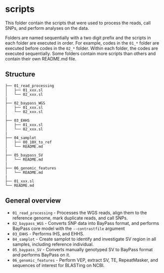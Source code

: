 # scripts

This folder contain the scripts that were used to process the reads, call SNPs, and perform analyses on the data.

Folders are named sequentially with a two digit prefix and the scripts in each folder are executed in order. For example, codes in the `01_*` folder are executed before codes in the `02_*` folder. Within each folder, the codes are executed sequentially. Some folders contain more scripts than others and contain their own README.md file.

## Structure

```
├── 01_read_processing
│   ├── 01_xxx.sl
│   └── 02_xxx.sl
|
├── 02_baypass_WGS
│   ├── 01_xxx.sl
│   └── 02_xxx.sl
|
├── 03_EHHS
│   ├── 01_xxx.sl
│   └── 02_xxx.sl
|
├── 04_samplot
│   ├── 00_10X_to_ref
│   └── README.md
|
├── 05_baypass_SV
│   └── README.md
|
├── 06_genomic_features
│   └── README.md
|
├── 01_xxx.sl
└── README.md
```
## General overview

* `01_read_processing` - Processes the WGS reads, align them to the reference genome, mark duplicate reads, and call SNPs. 
* `02_baypass_WGS` - Converts SNP data into BayPass format, and performs BayPass core model with the `--contrastfile` argument
* `03_EHHS` - Performs IHS, and EHHS.
* `04_samplot` - Create samplot to identify and investigate SV region in all samples, including reference individual.
* `05_baypass_SV` - Converts manually genotyped SV to BayPass format and performs BayPass on it.
* `06_genomic_features` - Perform VEP, extract SV, TE, RepeatMasker, and sequences of interest for BLASTing on NCBI.

